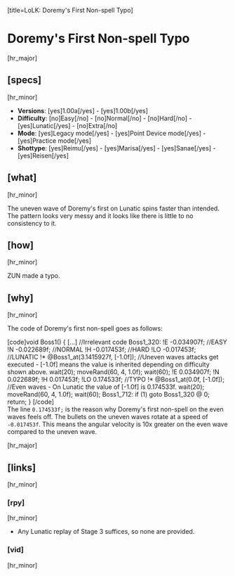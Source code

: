 [title=LoLK: Doremy's First Non-spell Typo]
# Doremy's First Non-spell Typo
[hr_major]
## [specs]
[hr_minor]

* **Versions**: [yes]1.00a[/yes] - [yes]1.00b[/yes]
* **Difficulty**: [no]Easy[/no] - [no]Normal[/no] - [no]Hard[/no] - [yes]Lunatic[/yes] - [no]Extra[/no]
* **Mode**: [yes]Legacy mode[/yes] - [yes]Point Device mode[/yes] - [yes]Practice mode[/yes]
* **Shottype**: [yes]Reimu[/yes] - [yes]Marisa[/yes] - [yes]Sanae[/yes] - [yes]Reisen[/yes]

## [what]
[hr_minor]

The uneven wave of Doremy's first on Lunatic spins faster than intended. The pattern looks very messy and it looks like there is little to no consistency to it.

## [how]
[hr_minor]

ZUN made a typo.

## [why]
[hr_minor]

The code of Doremy's first non-spell goes as follows:

[code]void Boss1()
{
    [...] //Irrelevant code
Boss1_320:
!E
    -0.034907f; //EASY
!N
    -0.022689f; //NORMAL
!H
    -0.017453f; //HARD
!LO
    -0.017453f; //LUNATIC
!*
    @Boss1_at(3.1415927f, [-1.0f]); //Uneven waves attacks get executed - [-1.0f] means the value is inherited depending on difficulty shown above.
    wait(20);
    moveRand(60, 4, 1.0f);
    wait(60);
!E
    0.034907f;
!N
    0.022689f;
!H
    0.017453f;
!LO
    0.174533f; //TYPO
!*
    @Boss1_at(0.0f, [-1.0f]); //Even waves - On Lunatic the value of [-1.0f] is 0.174533f.
    wait(20);
    moveRand(60, 4, 1.0f);
    wait(60);
Boss1_712:
    if (1) goto Boss1_320 @ 0;
    return;
}
[/code]
<br>The line `0.174533f;` is the reason why Doremy's first non-spell on the even waves feels off. The bullets on the uneven waves rotate at a speed of `-0.017453f`. This means the angular velocity is 10x greater on the even wave compared to the uneven wave.

[hr_major]
## [links]
[hr_minor]
### [rpy]
[hr_minor]

+ Any Lunatic replay of Stage 3 suffices, so none are provided.

### [vid]
[hr_minor]

